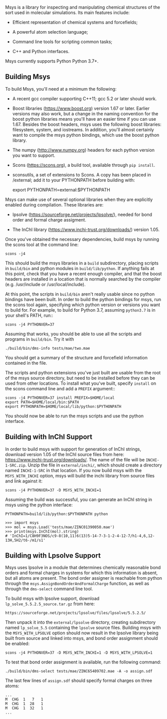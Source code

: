 Msys is a library for inspecting and manipulating chemical structures of
the sort used in molecular simulations.  Its main features include:

 * Efficient representation of chemical systems and forcefields;

 * A powerful atom selection language;

 * Command line tools for scripting common tasks;

 * C++ and Python interfaces.

Msys currently supports Python Python 3.7+.  

Building Msys
-------------

To build Msys, you'll need at a minimum the following:

 * A recent gcc compiler supporting C++11; gcc 5.2 or later should work.

 * Boost libraries (https://www.boost.org) version 1.67 or later.  Earlier versions may also work, but a change in the naming convention for the boost python libraries means you'll have an easier time if you can use 1.67.  Besides the boost headers, msys uses the following boost libraries: filesystem, system, and iostreams.  In addition, you'll almost certainly want to compile the msys python bindings, which use the boost python library.

 * The numpy (http://www.numpy.org) headers for each python version you want to support.

 * Scons (https://scons.org), a build tool, available through `pip install`.

 * sconsutils, a set of extensions to Scons.  A copy has been placed in /external; add it to your PYTHONPATH before
 building with:

    export PYTHONPATH=external:$PYTHONPATH


Msys can make use of several optional libraries when they are explicitly
enabled during compilation.  These libraries are:

 * lpsolve (https://sourceforge.net/projects/lpsolve/), needed for bond order and formal charge assigment.

 * The InChI library (https://www.inchi-trust.org/downloads/) version 1.05.

Once you've obtained the necessary dependencies, build msys by running the scons tool at the command line:

    scons -j4

This should build the msys libraries in a `build` subdirectory, placing scripts in `build/bin` and python modules in `build/lib/python`.  If anything fails at this point, check that you have a recent enough compiler, and that the boost headers are installed in a location that is normally searched by the compiler (e.g. /usr/include or /usr/local/include).

At this point, the scripts in `build/bin` aren't really usable since no python bindings have been built.  In order to build the python bindings for msys, run the scons tool again, specifying which python version or versions you want to build for.  For example, to build for Python 3.7, assuming `python3.7` is in your shell's PATH, run::

    scons -j4 PYTHONVER=37

Assuming that works, you should be able to use all the scripts and programs in `build/bin`.  Try it with

    ./build/bin/dms-info tests/mae/two.mae

You should get a summary of the structure and forcefield information contained in the file.

The scripts and python extensions you've just built are usable from the root of the msys source directory, but need to be installed before they can be used from other locations.  To install what you've built, specify `install` on the scons command line and add a `PREFIX` argument::

    scons -j4 PYTHONVER=37 install PREFIX=$HOME/local
    export PATH=$HOME/local/bin:$PATH
    export PYTHONPATH=$HOME/local/lib/python:$PYTHONPATH

You should now be able to run the msys scripts and use the python interface.


Building with InChI Support
---------------------------

In order to build msys with support for generation of InChI strings, download version 1.05 of
the InChI source files from here: https://www.inchi-trust.org/downloads/.  The name of the file
will be `INCHI-1-SRC.zip`.  Unzip the file in `external/inchi/`, which should create a directory
named `INCHI-1-SRC` in that location.  If you now build msys with the `MSYS_WITH_INCHI` option,
msys will build the inchi library from source files and link against it:

    scons -j4 PYTHONVER=37 -D MSYS_WITH_INCHI=1

Assuming the build was successful, you can generate an InChI string in msys using the python interface:

    PYTHONPATH=build/lib/python:$PYTHONPATH python

    >>> import msys
    >>> mol = msys.Load('tests/mae/ZINC01390050.mae')
    >>> print(msys.InChI(mol).string)
    # 'InChI=1/C8H9F3NOS/c9-8(10,11)6(13)5-14-7-3-1-2-4-12-7/h1-4,6,12-13H,5H2/t6-/m1/s1'


Building with Lpsolve Support
-----------------------------

Msys uses lpsolve in a module that determines chemically reasonable bond orders and formal charges
in systems for which this information is absent, but all atoms are present.  The bond order assigner
is reachable from python through the `msys.AssignBondOrderAndFormalCharge` function, as well as
through the `dms-select` command line tool.

To build msys with lpsolve support, download `lp_solve_5.5.2.5_source.tar.gz` from here:

    https://sourceforge.net/projects/lpsolve/files/lpsolve/5.5.2.5/

Then unpack it into the `external/lpsolve` directory, creating
subdirectory named `lp_solve_5.5` containing the `lpsolve` source files.  Building msys with the
`MSYS_WITH_LPSOLVE` option should now result in the lpsolve library being built from source and
linked into msys, and bond order assignment should be enabled:

    scons -j4 PYTHONVER=37 -D MSYS_WITH_INCHI=1 -D MSYS_WITH_LPSOLVE=1

To test that bond order assignment is available, run the following command:

    ./build/bin/dms-select tests/mae/ZINC65409702.mae -A -o assign.sdf

The last few lines of `assign.sdf` should specify formal charges on three atoms:

    ...
    M  CHG  1   7   1
    M  CHG  1  28   1
    M  CHG  1  32   1
    ...


